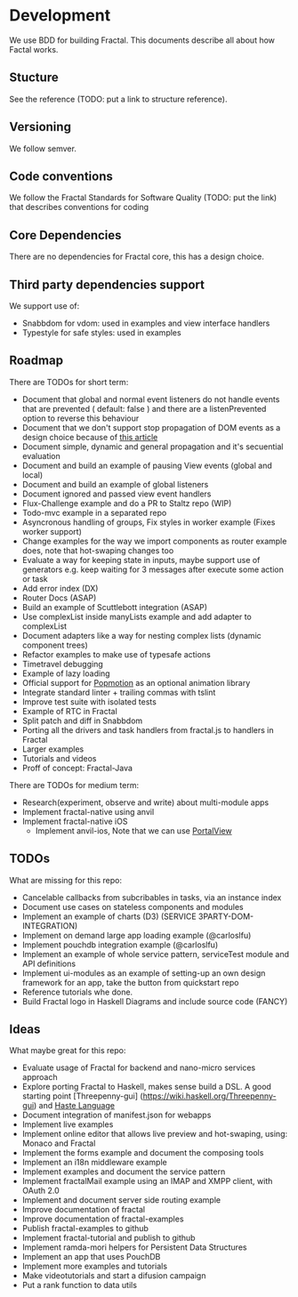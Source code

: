 # Development

We use BDD for building Fractal. This documents describe all about how Factal works.

## Stucture

See the reference (TODO: put a link to structure reference).

## Versioning

We follow semver.

## Code conventions

We follow the Fractal Standards for Software Quality (TODO: put the link) that describes conventions for coding

## Core Dependencies

There are no dependencies for Fractal core, this has a design choice.

## Third party dependencies support

We support use of:

- Snabbdom for vdom: used in examples and view interface handlers
- Typestyle for safe styles: used in examples

## Roadmap

There are TODOs for short term:

- Document that global and normal event listeners do not handle events that are prevented ( default: false ) and there are a listenPrevented option to reverse this behaviour
- Document that we don't support stop propagation of DOM events as a design choice because of [this article](https://css-tricks.com/dangers-stopping-event-propagation/)
- Document simple, dynamic and general propagation and it's secuential evaluation
- Document and build an example of pausing View events (global and local)
- Document and build an example of global listeners
- Document ignored and passed view event handlers
- Flux-Challenge example and do a PR to Staltz repo (WIP)
- Todo-mvc example in a separated repo
- Asyncronous handling of groups, Fix styles in worker example (Fixes worker support)
- Change examples for the way we import components as router example does, note that hot-swaping changes too
- Evaluate a way for keeping state in inputs, maybe support use of generators e.g. keep waiting for 3 messages after execute some action or task
- Add error index (DX)
- Router Docs (ASAP)
- Build an example of Scuttlebott integration (ASAP)
- Use complexList inside manyLists example and add adapter to complexList
- Document adapters like a way for nesting complex lists (dynamic component trees)
- Refactor examples to make use of typesafe actions
- Timetravel debugging
- Example of lazy loading
- Official support for [Popmotion](https://github.com/Popmotion/popmotion) as an optional animation library
- Integrate standard linter + trailing commas with tslint
- Improve test suite with isolated tests
- Example of RTC in Fractal
- Split patch and diff in Snabbdom
- Porting all the drivers and task handlers from fractal.js to handlers in Fractal
- Larger examples
- Tutorials and videos
- Proff of concept: Fractal-Java

There are TODOs for medium term:

- Research(experiment, observe and write) about multi-module apps
- Implement fractal-native using anvil
- Implement fractal-native iOS
  - Implement anvil-ios, Note that we can use [PortalView](https://github.com/guidomb/PortalView)

## TODOs

What are missing for this repo:

- Cancelable callbacks from subcribables in tasks, via an instance index
- Document use cases on stateless components and modules
- Implement an example of charts (D3) (SERVICE 3PARTY-DOM-INTEGRATION)
- Implement on demand large app loading example (@carloslfu)
- Implement pouchdb integration example (@carloslfu)
- Implement an example of whole service pattern, serviceTest module and API definitions
- Implement ui-modules as an example of setting-up an own design framework for an app, take the button from quickstart repo
- Reference tutorials whe done.
- Build Fractal logo in Haskell Diagrams and include source code (FANCY)

## Ideas

What maybe great for this repo:

- Evaluate usage of Fractal for backend and nano-micro services approach
- Explore porting Fractal to Haskell, makes sense build a DSL. A good starting point [Threepenny-gui] (https://wiki.haskell.org/Threepenny-gui) and [Haste Language](http://haste-lang.org/)
- Document integration of manifest.json for webapps
- Implement live examples
- Implement online editor that allows live preview and hot-swaping, using: Monaco and Fractal
- Implement the forms example and document the composing tools
- Implement an i18n middleware example
- Implement examples and document the service pattern
- Implement fractalMail example using an IMAP and XMPP client, with OAuth 2.0
- Implement and document server side routing example
- Improve documentation of fractal
- Improve documentation of fractal-examples
- Publish fractal-examples to github
- Implement fractal-tutorial and publish to github
- Implement ramda-mori helpers for Persistent Data Structures
- Implement an app that uses PouchDB
- Implement more examples and tutorials
- Make videotutorials and start a difusion campaign
- Put a rank function to data utils
